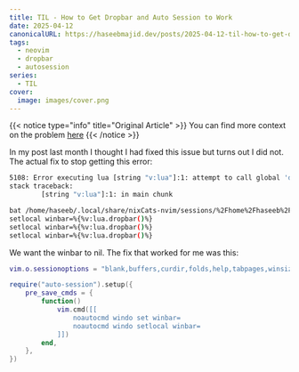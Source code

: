 ```yaml
---
title: TIL - How to Get Dropbar and Auto Session to Work
date: 2025-04-12
canonicalURL: https://haseebmajid.dev/posts/2025-04-12-til-how-to-get-dropbar-and-auto-session-to-work
tags:
  - neovim
  - dropbar
  - autosession
series:
  - TIL
cover:
  image: images/cover.png
---
```


{{< notice type="info" title="Original Article" >}}
You can find more context on the problem [here](/posts/2025-03-22-til-fix-issue-with-dropbar-and-auto-session)
{{< /notice >}}

In my post last month I thought I had fixed this issue but turns out I did not. The actual fix to stop getting
this error:

```bash
5108: Error executing lua [string "v:lua"]:1: attempt to call global 'dropbar' (a nil value)
stack traceback:
        [string "v:lua"]:1: in main chunk

bat /home/haseeb/.local/share/nixCats-nvim/sessions/%2Fhome%2Fhaseeb%2Fprojects%2Fvoxicle.vim | rg dropbar
setlocal winbar=%{%v:lua.dropbar()%}
setlocal winbar=%{%v:lua.dropbar()%}
setlocal winbar=%{%v:lua.dropbar()%}
```

We want the winbar to nil. The fix that worked for me was this:


```lua
vim.o.sessionoptions = "blank,buffers,curdir,folds,help,tabpages,winsize,winpos,terminal,localoptions"

require("auto-session").setup({
	pre_save_cmds = {
		function()
			vim.cmd([[
                noautocmd windo set winbar=
                noautocmd windo setlocal winbar=
            ]])
		end,
	},
})
```

